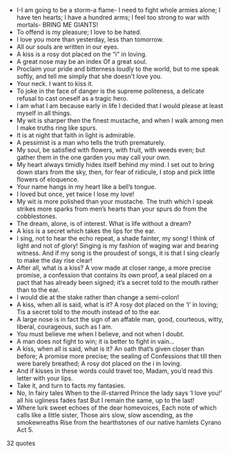  - I-I am going to be a storm-a flame- I need to fight whole armies alone; I have ten hearts; I have a hundred arms; I feel too strong to war with mortals- BRING ME GIANTS!
 - To offend is my pleasure; I love to be hated.
 - I love you more than yesterday, less than tomorrow.
 - All our souls are written in our eyes.
 - A kiss is a rosy dot placed on the “i” in loving.
 - A great nose may be an index Of a great soul.
 - Proclaim your pride and bitterness loudly to the world, but to me speak softly, and tell me simply that she doesn’t love you.
 - Your neck. I want to kiss it.
 - To joke in the face of danger is the supreme politeness, a delicate refusal to cast oneself as a tragic hero.
 - I am what I am because early in life I decided that I would please at least myself in all things.
 - My wit is sharper then the finest mustache, and when I walk among men I make truths ring like spurs.
 - It is at night that faith in light is admirable.
 - A pessimist is a man who tells the truth prematurely.
 - My soul, be satisfied with flowers, with fruit, with weeds even; but gather them in the one garden you may call your own.
 - My heart always timidly hides itself behind my mind. I set out to bring down stars from the sky, then, for fear of ridicule, I stop and pick little flowers of eloquence.
 - Your name hangs in my heart like a bell’s tongue.
 - I loved but once, yet twice I lose my love!
 - My wit is more polished than your mustache. The truth which I speak strikes more sparks from men’s hearts than your spurs do from the cobblestones.
 - The dream, alone, is of interest. What is life without a dream?
 - A kiss is a secret which takes the lips for the ear.
 - I sing, not to hear the echo repeat, a shade fainter, my song! I think of light and not of glory! Singing is my fashion of waging war and bearing witness. And if my song is the proudest of songs, it is that I sing clearly to make the day rise clear!
 - After all, what is a kiss? A vow made at closer range, a more precise promise, a confession that contains its own proof, a seal placed on a pact that has already been signed; it’s a secret told to the mouth rather than to the ear.
 - I would die at the stake rather than change a semi-colon!
 - A kiss, when all is said, what is it? A rosy dot placed on the ‘I’ in loving; Tis a secret told to the mouth instead of to the ear.
 - A large nose is in fact the sign of an affable man, good, courteous, witty, liberal, courageous, such as I am.
 - You must believe me when I believe, and not when I doubt.
 - A man does not fight to win; it is better to fight in vain...
 - A kiss, when all is said, what is it? An oath that’s given closer than before; A promise more precise; the sealing of Confessions that till then were barely breathed; A rosy dot placed on the i in loving.
 - And if kisses in these words could travel too, Madam, you’d read this letter with your lips.
 - Take it, and turn to facts my fantasies.
 - No, In fairy tales When to the ill-starred Prince the lady says ‘I love you!’ all his ugliness fades fast But I remain the same, up to the last!
 - Where lurk sweet echoes of the dear homevoices, Each note of which calls like a little sister, Those airs slow, slow ascending, as the smokewreaths Rise from the hearthstones of our native hamlets Cyrano Act 5.

32 quotes